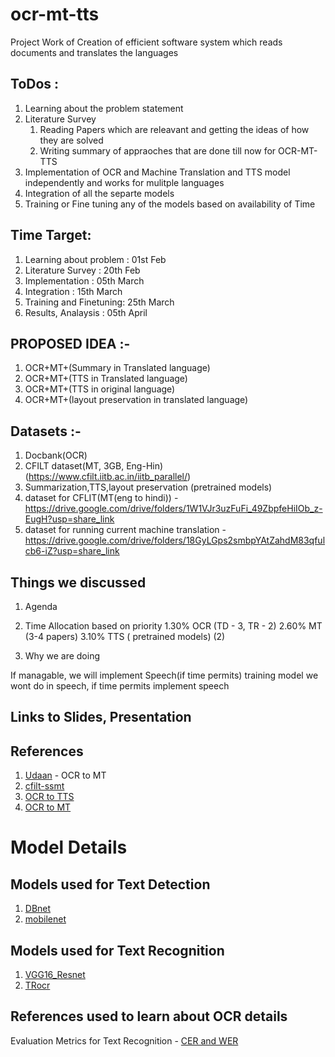 # ocr-mt-tts
Project Work of Creation of efficient software system which reads documents and translates the languages 


## ToDos :

1. Learning about the problem statement
2. Literature Survey 
   1. Reading Papers which are releavant and getting the ideas of how they are solved 
   2. Writing summary of appraoches that are done till now for OCR-MT-TTS   
3. Implementation of OCR and Machine Translation and TTS model independently and works for mulitple languages
4. Integration of all the separte models
5. Training or Fine tuning any of the models based on availability of Time


## Time Target:

1. Learning about problem : 01st Feb
2. Literature Survey      : 20th Feb
3. Implementation         : 05th March
4. Integration            : 15th March
5. Training and Finetuning: 25th March
6. Results, Analaysis     : 05th April


## PROPOSED IDEA :-
1. OCR+MT+(Summary in Translated language)
2. OCR+MT+(TTS in Translated language)
3. OCR+MT+(TTS in original language)
4. OCR+MT+(layout preservation in translated language) 


## Datasets :-
1. Docbank(OCR)
2. CFILT dataset(MT, 3GB, Eng-Hin) (https://www.cfilt.iitb.ac.in/iitb_parallel/)
3. Summarization,TTS,layout preservation (pretrained models)
4. dataset for CFLIT(MT(eng to hindi)) - https://drive.google.com/drive/folders/1W1VJr3uzFuFi_49ZbpfeHiIOb_z-EugH?usp=share_link
5. dataset for running current machine translation - https://drive.google.com/drive/folders/18GyLGps2smbpYAtZahdM83qfulcb6-iZ?usp=share_link

## Things we discussed

1. Agenda
2. Time Allocation based on priority
   1.30% OCR (TD - 3, TR - 2)
   2.60% MT (3-4 papers)
   3.10% TTS ( pretrained models) (2)

4. Why we are doing



If managable, we will implement Speech(if time permits)
training model we wont do in speech, if time permits implement speech


## Links to Slides, Presentation

## References

1. [Udaan](https://udaanproject.org/) - OCR to MT
2. [cfilt-ssmt](https://www.cfilt.iitb.ac.in/ssmt/speech2speech)
3. [OCR to TTS](https://ieeexplore.ieee.org/stamp/stamp.jsp?tp=&arnumber=9697030)
4. [OCR to MT](https://arxiv.org/abs/1910.05535)

# Model Details

## Models used for Text Detection
1. [DBnet](https://arxiv.org/pdf/1911.08947.pdf)
2. [mobilenet](https://arxiv.org/abs/1801.04381)

## Models used for Text Recognition

1. [VGG16_Resnet](https://arxiv.org/pdf/1507.05717.pdf)
2. [TRocr](https://arxiv.org/abs/2109.10282)

## References used to learn about OCR details

Evaluation Metrics for Text Recognition - [CER and WER](https://towardsdatascience.com/evaluating-ocr-output-quality-with-character-error-rate-cer-and-word-error-rate-wer-853175297510)
